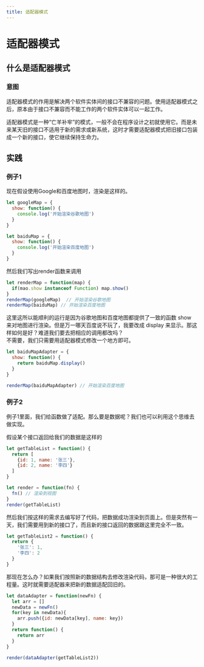 ```yaml
---
title: 适配器模式
---
```

# 适配器模式

## 什么是适配器模式

### 意图
适配器模式的作用是解决两个软件实体间的接口不兼容的问题。使用适配器模式之后，原本由于接口不兼容而不能工作的两个软件实体可以一起工作。  

适配器模式是一种“亡羊补牢”的模式，一般不会在程序设计之初就使用它。而是未来某天旧的接口不适用于新的需求或新系统，这时才需要适配器模式把旧接口包装成一个新的接口，使它继续保持生命力。  
  
## 实践

### 例子1
现在假设使用Google和百度地图时，渲染是这样的。  
```js
let googleMap = {
  show: function() {
    console.log('开始渲染谷歌地图')
  }
}

let baiduMap = {
  show: function() {
    console.log('开始渲染百度地图')
  }
}
```
然后我们写出render函数来调用
```js
let renderMap = function(map) {
  if(mao.show instanceof Function) map.show()
}
renderMap(googleMap)  // 开始渲染谷歌地图
renderMap(baiduMap) // 开始渲染百度地图
```
这里这所以能顺利的运行是因为谷歌地图和百度地图都提供了一致的函数 show 来对地图进行渲染。但是万一哪天百度说不玩了，我要改成 display 来显示。那这样如何是好？难道我们要去把相应的调用都改吗？  
不需要，我们只需要用适配器模式修改一个地方即可。    
```js
let baiduMapAdapter = {
  show: function() {
    return baiduMap.display()
  }
}

renderMap(baiduMapAdapter) // 开始渲染百度地图
```

### 例子2
例子1里面，我们给函数做了适配。那么要是数据呢？我们也可以利用这个思维去做实现。  

假设某个接口返回给我们的数据是这样的
```js
let getTableList = function() {
  return [
    {id: 1, name: '张三'},
    {id: 2, name: '李四'}
  ]
}

let render = function(fn) {
  fn() // 渲染到视图
}
render(getTableList)
```
然后我们按这样的需求去编写好了代码，把数据成功渲染到页面上。但是突然有一天，我们需要用到新的接口了，而且新的接口返回的数据跟这里完全不一致。
```js
let getTableList2 = function() {
  return {
    '张三': 1,
    '李四': 2
  }
}
```
那现在怎么办？如果我们按照新的数据结构去修改渲染代码，那可是一种很大的工程量。这时就需要适配器来把新的数据适配回旧的。  
```js
let dataAdapter = function(newFn) {
  let arr = []
  newData = newFn()
  for(key in newData){
    arr.push({id: newData[key], name: key})
  }
  return function() {
    return arr
  }
}

render(dataAdapter(getTableList2))
```

